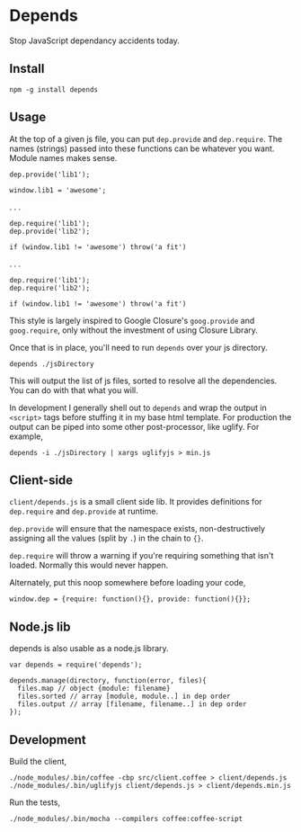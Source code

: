 # Depends

Stop JavaScript dependancy accidents today.

## Install

    npm -g install depends

## Usage

At the top of a given js file, you can put `dep.provide` and `dep.require`. The names (strings) passed into these functions can be whatever you want. Module names makes sense.

    dep.provide('lib1');

    window.lib1 = 'awesome';

. . .

    dep.require('lib1');
    dep.provide('lib2');

    if (window.lib1 != 'awesome') throw('a fit')

. . .

    dep.require('lib1');
    dep.require('lib2');

    if (window.lib1 != 'awesome') throw('a fit')

This style is largely inspired to Google Closure's `goog.provide` and `goog.require`, only without the investment of using Closure Library.

Once that is in place, you'll need to run `depends` over your js directory.

    depends ./jsDirectory

This will output the list of js files, sorted to resolve all the dependencies. You can do with that what you will.

In development I generally shell out to `depends` and wrap the output in `<script>` tags before stuffing it in my base html template. For production the output can be piped into some other post-processor, like uglify. For example,

    depends -i ./jsDirectory | xargs uglifyjs > min.js

## Client-side

`client/depends.js` is a small client side lib. It provides definitions for `dep.require` and `dep.provide` at runtime.

`dep.provide` will ensure that the namespace exists, non-destructively assigning all the values (split by `.`) in the chain to `{}`.

`dep.require` will throw a warning if you're requiring something that isn't loaded. Normally this would never happen.

Alternately, put this noop somewhere before loading your code,

    window.dep = {require: function(){}, provide: function(){}};

## Node.js lib

depends is also usable as a node.js library.

    var depends = require('depends');

    depends.manage(directory, function(error, files){
      files.map // object {module: filename}
      files.sorted // array [module, module..] in dep order
      files.output // array [filename, filename..] in dep order
    });


## Development

Build the client,

    ./node_modules/.bin/coffee -cbp src/client.coffee > client/depends.js
    ./node_modules/.bin/uglifyjs client/depends.js > client/depends.min.js

Run the tests,

    ./node_modules/.bin/mocha --compilers coffee:coffee-script
